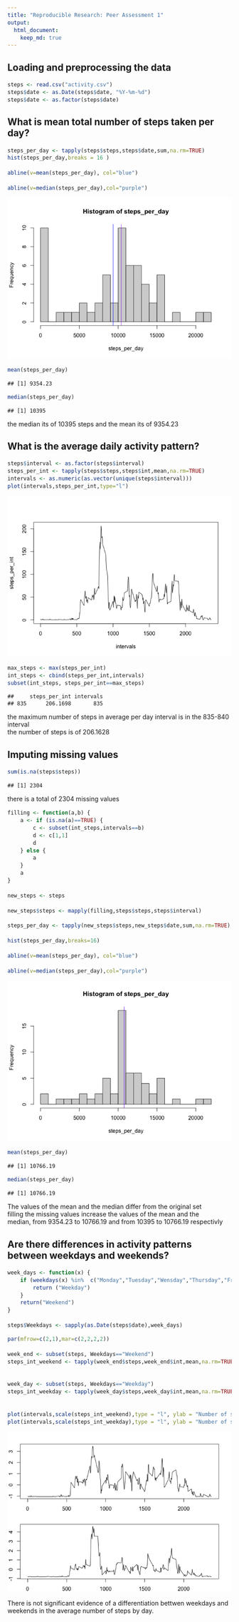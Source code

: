 ```yaml
---
title: "Reproducible Research: Peer Assessment 1"
output: 
  html_document:
    keep_md: true
---
```



## Loading and preprocessing the data  


```r
steps <- read.csv("activity.csv")
steps$date <- as.Date(steps$date, "%Y-%m-%d")
steps$date <- as.factor(steps$date)
```

## What is mean total number of steps taken per day?  


```r
steps_per_day <- tapply(steps$steps,steps$date,sum,na.rm=TRUE)
hist(steps_per_day,breaks = 16 )

abline(v=mean(steps_per_day), col="blue")

abline(v=median(steps_per_day),col="purple")
```

![](PA1_template_files/figure-html/unnamed-chunk-2-1.png)<!-- -->

```r
mean(steps_per_day)
```

```
## [1] 9354.23
```

```r
median(steps_per_day)
```

```
## [1] 10395
```

the median its of 10395 steps and the mean its of 9354.23

## What is the average daily activity pattern?


```r
steps$interval <- as.factor(steps$interval)
steps_per_int <- tapply(steps$steps,steps$int,mean,na.rm=TRUE)
intervals <- as.numeric(as.vector(unique(steps$interval)))
plot(intervals,steps_per_int,type="l")
```

![](PA1_template_files/figure-html/unnamed-chunk-3-1.png)<!-- -->

```r
max_steps <- max(steps_per_int)
int_steps <- cbind(steps_per_int,intervals)
subset(int_steps, steps_per_int==max_steps)
```

```
##     steps_per_int intervals
## 835      206.1698       835
```

the maximum number of steps in average per day interval is in the 835-840 interval  
the number of steps is of 206.1628

## Imputing missing values


```r
sum(is.na(steps$steps))
```

```
## [1] 2304
```

there is a total of 2304 missing values


```r
filling <- function(a,b) {
    a <- if (is.na(a)==TRUE) {
        c <- subset(int_steps,intervals==b)
        d <- c[1,1]
        d
    } else {
        a
    }
    a
}

new_steps <- steps

new_steps$steps <- mapply(filling,steps$steps,steps$interval)

steps_per_day <- tapply(new_steps$steps,new_steps$date,sum,na.rm=TRUE)

hist(steps_per_day,breaks=16)

abline(v=mean(steps_per_day), col="blue")

abline(v=median(steps_per_day),col="purple")
```

![](PA1_template_files/figure-html/unnamed-chunk-5-1.png)<!-- -->

```r
mean(steps_per_day)
```

```
## [1] 10766.19
```

```r
median(steps_per_day)
```

```
## [1] 10766.19
```

The values of the mean and the median differ from the original set  
filling the missing values increase the values of the mean and the   
median, from 9354.23 to 10766.19 and from 10395 to 10766.19 respectivly

## Are there differences in activity patterns between weekdays and weekends?


```r
week_days <- function(x) {
    if (weekdays(x) %in%  c("Monday","Tuesday","Wensday","Thursday","Friday")) {
        return ("Weekday")
    }
    return("Weekend")
}

steps$Weekdays <- sapply(as.Date(steps$date),week_days)
```



```r
par(mfrow=c(2,1),mar=c(2,2,2,2))

week_end <- subset(steps, Weekdays=="Weekend")
steps_int_weekend <- tapply(week_end$steps,week_end$int,mean,na.rm=TRUE)


week_day <- subset(steps, Weekdays=="Weekday")
steps_int_weekday <- tapply(week_day$steps,week_day$int,mean,na.rm=TRUE)


plot(intervals,scale(steps_int_weekend),type = "l", ylab = "Number of steps")
plot(intervals,scale(steps_int_weekday),type = "l", ylab = "Number of steps")
```

![](PA1_template_files/figure-html/unnamed-chunk-7-1.png)<!-- -->

There is not significant evidence of a differentiation bettwen weekdays and   
weekends in the average number of steps by day.
